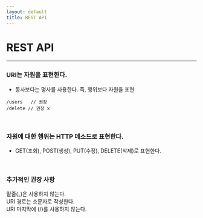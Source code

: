 ```yaml
---
layout: default
title: REST API
---
```


# **REST API**

---

### URI는 자원을 표현한다.<br>
- 동사보다는 명사를 사용한다. 즉, 행위보다 자원을 표현
 ```
 /users   // 권장
 /delete // 권장 x
 ```
<br>

### 자원에 대한 행위는 HTTP 메소드로 표현한다.
- GET(조회), POST(생성), PUT(수정), DELETE(삭제)로 표현한다.

<br>

### 추가적인 권장 사항
밑줄(_)은 사용하지 않는다.<br>
URI 경로는 소문자로 작성한다.<br>
URI 마지막에 (/)를 사용하지 않는다.